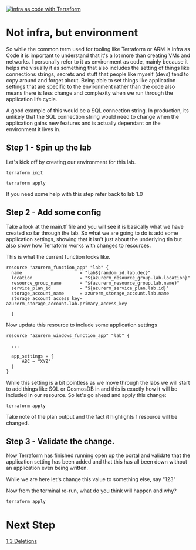 [![infra as code with Terraform](/docs/images/banner.png)](/README.md)

# Not infra, but environment

So while the common term used for tooling like Terraform or ARM is Infra as Code it is important to understand that it's a lot more than creating VMs and networks. I personally refer to it as environment as code, mainly because it helps me visually it as something that also includes the setting of things like connections strings, secrets and stuff that people like myself (devs) tend to copy around and forget about. Being able to set things like application settings that are specific to the environment rather than the code also means there is less change and complexity when we run through the application life cycle. 

A good example of this would be a SQL connection string.  In production, its unlikely that the SQL connection string would need to change when the application gains new features and is actually dependant on the environment it lives in.

## Step 1 - Spin up the lab

Let's kick off by creating our environment for this lab.

```
terraform init
```

```
terraform apply
```

If you need some help with this step refer back to lab 1.0

## Step 2 - Add some config

Take a look at the main.tf file and you will see it is basically what we have created so far through the lab. So what we are going to do is add some application settings, showing that it isn't just about the underlying tin but also show how Terraform works with changes to resources.

This is what the current function looks like. 

```
resource "azurerm_function_app" "lab" {
  name                      = "lab${random_id.lab.dec}"
  location                  = "${azurerm_resource_group.lab.location}"
  resource_group_name       = "${azurerm_resource_group.lab.name}"
  service_plan_id           = "${azurerm_service_plan.lab.id}"
  storage_account_name      = azurerm_storage_account.lab.name
  storage_account_access_key= azurerm_storage_account.lab.primary_access_key
  
  }
```

Now update this resource to include some application settings

```
resource "azurerm_windows_function_app" "lab" {
  
  ...  

  app_settings = {
      ABC = "XYZ"
  }
}
```

While this setting is a bit pointless as we move through the labs we will start to add things like SQL or CosmosDB in and this is exactly how it will be included in our resource. So let's go ahead and apply this change:

```
terraform apply
```

Take note of the plan output and the fact it highlights 1 resource will be changed.

## Step 3 - Validate the change.

Now Terraform has finished running open up the portal and validate that the application setting has been added and that this has all been down without an application even being written.

While we are here let's change this value to something else, say "123"

Now from the terminal re-run, what do you think will happen and why?

```
terraform apply
```

# Next Step
[1.3 Deletions](../1.3)

